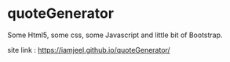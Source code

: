 # quoteGenerator
Some Html5, some css, some Javascript and little bit of Bootstrap.

site link : https://iamjeel.github.io/quoteGenerator/
